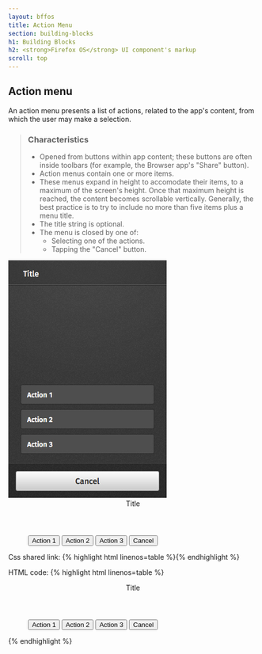 ```yaml
---
layout: bffos
title: Action Menu
section: building-blocks
h1: Building Blocks
h2: <strong>Firefox OS</strong> UI component's markup
scroll: top
---
```


## Action menu

An action menu presents a list of actions, related to the app's content, from which the user may make a selection.

> ### Characteristics
> * Opened from buttons within app content; these buttons are often inside toolbars (for example, the Browser app's "Share" button).
> * Action menus contain one or more items.
> * These menus expand in height to accomodate their items, to a maximum of the screen's height. Once that maximum height is reached, the content becomes scrollable vertically. Generally, the best practice is to try to include no more than five items plus a menu title.
> * The title string is optional.
> * The menu is closed by one of:
>   * Selecting one of the actions.
>   * Tapping the "Cancel" button.

<div>
  <section class="example">
    <img src="../images/BB/action_menu.jpg" alt="Action menu (Image replacing code)"/>
    <article class="full frame">
      <form role="dialog" onsubmit="return false;" data-type="action">
        <header>Title</header>
        <menu>
          <button>Action 1</button>
          <button>Action 2</button>
          <button>Action 3</button>
          <button>Cancel</button>
        </menu>
      </form>
    </article>
  </section>

  <label>Css shared link:</label>
  {% highlight html linenos=table %}<link rel="stylesheet" type="text/css" href="shared/style/action_menu.css">{% endhighlight %}

  <label>HTML code:</label>
  {% highlight html linenos=table %}<form role="dialog" onsubmit="return false;" data-type="action">
  <header>Title</header>
  <menu>
    <button>Action 1</button>
    <button>Action 2</button>
    <button>Action 3</button>
    <button>Cancel</button>
  </menu>
</form>{% endhighlight %}
</div>